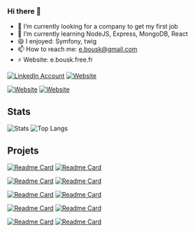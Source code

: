 ### Hi there 👋
- 🔭 I’m currently looking for a company to get my first job
- 🌱 I’m currently learning NodeJS, Express, MongoDB, React
- 😄 I enjoyed: Symfony, twig
- 📫 How to reach me: e.bousk@gmail.com
- ⚡ Website: e.bousk.free.fr

[![LinkedIn Account](https://img.shields.io/badge/LinkedIn-0e76a8?style=for-the-badge&logo=linkedin)](https://www.linkedin.com/in/eddy-bousksou/)
[![Website](https://img.shields.io/badge/Website-011F35?style=for-the-badge)](http://e.bousk.free.fr)

[![Website](https://img.shields.io/badge/learning%20purpose%20website-Sym_BnB-011F35?style=for-the-badge)](https://sym-ebnb.herokuapp.com)
[![Website](https://img.shields.io/badge/learning%20purpose%20website-Sym_Ecommerce-011F35?style=for-the-badge)](https://sym-ecommerce.herokuapp.com)


## Stats

![Stats](https://github-readme-stats.vercel.app/api?username=E-Bousk&count_private=true&show_icons=true&theme=github_dark)
![Top Langs](https://github-readme-stats.vercel.app/api/top-langs/?username=E-Bousk&layout=compact&theme=github_dark)

## Projets

[![Readme Card](https://github-readme-stats.vercel.app/api/pin/?username=E-Bousk&repo=CV_VSCode&show_owner=true&theme=github_dark)](https://github.com/E-Bousk/CV_VSCode)
[![Readme Card](https://github-readme-stats.vercel.app/api/pin/?username=E-Bousk&repo=hibrid&show_owner=true&theme=github_dark)](https://github.com/E-Bousk/hibrid)

[![Readme Card](https://github-readme-stats.vercel.app/api/pin/?username=E-Bousk&repo=Framework_ghibli&show_owner=true&theme=github_dark)](https://github.com/E-Bousk/Framework_ghibli)
[![Readme Card](https://github-readme-stats.vercel.app/api/pin/?username=E-Bousk&repo=TP_CRUD_PHP_Modal&show_owner=true&theme=github_dark)](https://github.com/E-Bousk/TP_CRUD_PHP_Modal)

[![Readme Card](https://github-readme-stats.vercel.app/api/pin/?username=E-Bousk&repo=SymBNB&show_owner=true&theme=github_dark)](https://github.com/E-Bousk/SymBNB.git)
[![Readme Card](https://github-readme-stats.vercel.app/api/pin/?username=E-Bousk&repo=clonerest&show_owner=true&theme=github_dark)](https://github.com/E-Bousk/clonerest)

[![Readme Card](https://github-readme-stats.vercel.app/api/pin/?username=E-Bousk&repo=symfony5_livecoding&show_owner=true&theme=github_dark)](https://github.com/E-Bousk/symfony5_livecoding.git)
[![Readme Card](https://github-readme-stats.vercel.app/api/pin/?username=E-Bousk&repo=ecommerce&show_owner=true&theme=github_dark)](https://github.com/E-Bousk/ecommerce)

[![Readme Card](https://github-readme-stats.vercel.app/api/pin/?username=E-Bousk&repo=natours&show_owner=true&theme=github_dark)](https://github.com/E-Bousk/natours)
[![Readme Card](https://github-readme-stats.vercel.app/api/pin/?username=E-Bousk&repo=MERN&show_owner=true&theme=github_dark)](https://github.com/E-Bousk/MERN)


<!--
**E-Bousk/E-Bousk** is a ✨ _special_ ✨ repository because its `README.md` (this file) appears on your GitHub profile.

Here are some ideas to get you started:

- 🔭 I’m currently looking for a company to get my first job
- 🌱 I’m currently learning Symfony
- 👯 I’m looking to collaborate on ...
- 🤔 I’m looking for help with ...
- 💬 Ask me about ...
- 📫 How to reach me: e.bousk@gmail.com
- 😄 Pronouns: ...
- ⚡ Fun fact: ...
-->
